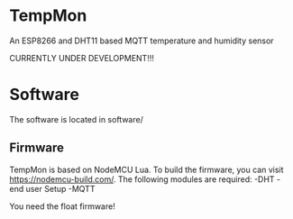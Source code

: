 # TempMon
An ESP8266 and DHT11 based MQTT temperature and humidity sensor

CURRENTLY UNDER DEVELOPMENT!!!

# Software
The software is located in software/
## Firmware
TempMon is based on NodeMCU Lua. To build the firmware, you can visit https://nodemcu-build.com/. The following modules are required:
-DHT
-end user Setup
-MQTT

You need the float firmware!
